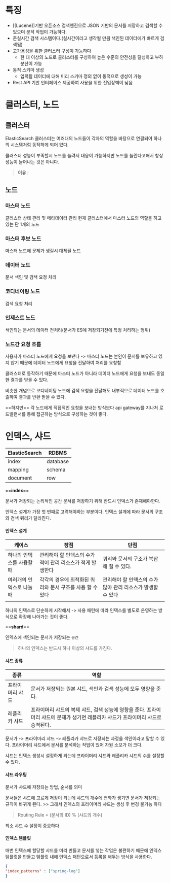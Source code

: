 # 특징
- [[Lucene]]기반 오픈소스 검색엔진으로 JSON 기반의 문서를 저장하고 검색할 수 있으며 분석 작업이 가능하다.
- 준실시간 검색 시스템이다.(실시간이라고 생각될 만큼 색인된 데이터에가 빠르게 검색됨)
- 고가용성을 위한 클러스터 구성이 가능하다
	- 한 대 이상의 노드로 클러스터를 구성하여 높은 수준의 안전성을 달성하고 부하 분산이 가능
- 동적 스키마 생성
	- 입력될 데이터에 대해 미리 스키마 정의 없이 동적으로 생성이 가능
- Rest API 기반 인터페이스 제공하여 사용을 위한 진입장벽이 낮음

# 클러스터, 노드
## 클러스터 
ElasticSearch 클러스터는 여러대의 노드들이 각자의 역할을 바탕으로 연결되어 하나의 시스템처럼 동작하게 되어 있다.

클러스터 성능이 부족할시 노드를 늘려서 대응이 가능하지만 노드를 늘린다고해서 항상 성능이 늘어나는 것은 아니다.
> __이유__ : 
## 노드 
### 마스터 노드
클러스터 상태 관리 및 메타데이터 관리
현재 클러스터에서 마스터 노드의 역할을 하고 있는 단 1개의 노드
### 마스터 후보 노드
마스터 노드에 문제가 생길시 대체될 노드
### 데이터 노드
문서 색인 및 검색 요청 처리
### 코디네이팅 노드
검색 요청 처리
### 인제스트 노드
색인되는 문서의 데이터 전처리(문서가 ES에 저장되기전에 특정 처리하는 행위)

### 노드간 요청 흐름
사용자가 마스터 노드에게 요청을 보낸다 -> 마스터 노드는 본인이 문서를 보유하고 있지 않기 때문에 데이터 노드에게 요청을 전달하여 처리를 요청함

클러스터로 동작하기 때문에 마스터 노드가 아니라 데이터 노드에게 요청을 보내도 동일한 결과를 받을 수 있다.

비슷한 개념으로 코디네이팅 노드에 검색 요청을 전달해도 내부적으로 데이터 노드를 호출하여 결과를 반환 받을 수 있다.

==하지만== 각 노드에게 직접적인 요청을 보내는 방식보다 api gateway를 지나처 로드밸런서를 통해 접근하는 방식으로 구성하는 것이 좋다.

# 인덱스, 샤드
| ElasticSearch | RDBMS    |
| ------------- | -------- |
| index         | database |
| mapping       | schema   |
| document      | row         |


==__index__==

문서가 저장되는 논리적인 공간
문서를 저장하기 위해 반드시 인덱스가 존재해야한다.

인덱스 설계가 가장 첫 번째로 고려해야하는 부분이다.
인덱스 설계에 따라 문서의 구조와 검색 쿼리가 달라진다.

#### 인덱스 설계 
| 케이스                    | 장점                                                       | 단점                                                        |
| ------------------------- | ---------------------------------------------------------- | ----------------------------------------------------------- |
| 하나의 인덱스를 사용할 때 | 관리해야 할 인덱스의 수가 적어 관리 리소스가 적게 발생한다 | 쿼리와 문서의 구조가 복잡해 질 수 있다.                     |
| 여러개의 인덱스로 나눌 때 | 각각의 경우에 최적화된 쿼리와 문서 구조를 사용 할 수 있다  | 관리해야 할 인덱스의 수가 많아 관리 리소스가 발생할 수 있다 |
|                           |                                                            |                                                             |


하나의 인덱스로 단순하게 시작해서 -> 사용 패턴에 따라 인덱스를 별도로 운영하는 방식으로 확장해 나아가는 것이 좋다.

==__shard__==

인덱스에 색인되는 문서가 저장되는 `공간`
> 하나의 인덱스는 반드시 하나 이상의 샤드를 가진다.

#### 샤드 종류
| 종류            | 역할                                                            |
| --------------- | --------------------------------------------------------------- |
| 프라이머리 샤드 | 문서가 저장되는 원본 샤드, 색인과 검색 성능에 모두 영향을 준다. |
| 레플리카 샤드   | 프라이머리 샤드의 복제 샤드, 검색 성능에 영향을 준다. 프라이머리 샤드에 문제가 생기면 레플리카 샤드가 프라이머리 샤드로 승격된다.                                                                |


문서가 -> 프라이머리 샤드 -> 레플리카 샤드로 저장되는 과정을 색인이라고 말할 수 있다.
프라이머리 샤드에서 문서를 분석하는 작업이 있어 자원 소모가 더 크다.

샤드는 인덱스 생성시 설정하게 되는데 프라이머리 샤드와 레플리카 샤드의 수를 설정할 수 있다.

#### 샤드 라우팅
문서가 샤드에 저장되는 방법, 순서를 의미

문서들은 샤드에 고르게 저장이 되는데 샤드의 개수에 변화가 생기면 문서가 저장되는 규칙이 바뀌게 된다. >> 그래서 인덱스의 프라이머리 샤드는 생성 후 변경 불가능 하다 

> Routing Rule = (문서의 ID) % (샤드의 개수)

최소 샤드 수 설정이 중요하다

#### 인덱스 템플릿
매번 인덱스에 할당할 샤드를 미리 만들고 문서를 넣는 작업은 불편하기 때문에 인덱스 템플릿을 만들고 템플릿 내에 인덱스 패턴으로서 등록을 해두는 방식을 사용한다.

``` json
{
"index_patterns" : ["spring-log"]
}
```